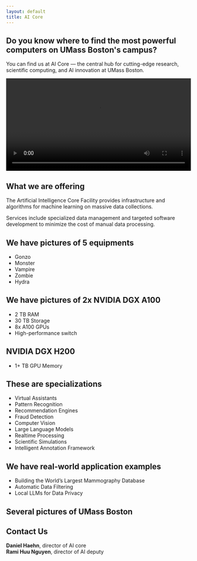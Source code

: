 ```yaml
---
layout: default
title: AI Core
---
```


## Do you know where to find the most powerful computers on UMass Boston's campus?

You can find us at AI Core — the central hub for cutting-edge research, scientific computing, and AI innovation at UMass Boston.


<video width="100%" height="auto" controls>
  <source src="/ai/images/ilovecomputer.mov" type="video/quicktime">
</video>


## What we are offering 

The Artificial Intelligence Core Facility provides infrastructure and algorithms for machine learning on massive data collections.
  
Services include specialized data management and targeted software development to minimize the cost of manual data processing.


## We have pictures of 5 equipments  
- Gonzo  
- Monster  
- Vampire  
- Zombie  
- Hydra


## We have pictures of 2x NVIDIA DGX A100  
- 2 TB RAM  
- 30 TB Storage  
- 8x A100 GPUs  
- High-performance switch


## NVIDIA DGX H200  
- 1+ TB GPU Memory


## These are specializations  
- Virtual Assistants  
- Pattern Recognition  
- Recommendation Engines  
- Fraud Detection  
- Computer Vision  
- Large Language Models  
- Realtime Processing  
- Scientific Simulations  
- Intelligent Annotation Framework



## We have real-world application examples  
- Building the World’s Largest Mammography Database  
- Automatic Data Filtering  
- Local LLMs for Data Privacy



## Several pictures of UMass Boston


## Contact Us  
**Daniel Haehn**, director of AI core  
**Rami Huu Nguyen**, director of AI deputy
